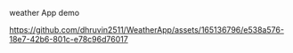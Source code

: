 weather App demo



https://github.com/dhruvin2511/WeatherApp/assets/165136796/e538a576-18e7-42b6-801c-e78c96d76017

